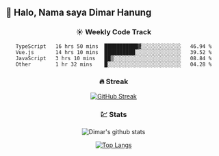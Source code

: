 ## 👋 Halo, Nama saya **Dimar Hanung**

<center>

### :sunny: Weekly Code Track
<!--START_SECTION:waka-->

```text
TypeScript   16 hrs 50 mins  ███████████▓░░░░░░░░░░░░░   46.94 %
Vue.js       14 hrs 10 mins  ██████████░░░░░░░░░░░░░░░   39.52 %
JavaScript   3 hrs 10 mins   ██▒░░░░░░░░░░░░░░░░░░░░░░   08.84 %
Other        1 hr 32 mins    █░░░░░░░░░░░░░░░░░░░░░░░░   04.28 %
```

<!--END_SECTION:waka-->

### :fire: Streak

[![GitHub Streak](http://github-readme-streak-stats.herokuapp.com?user=dimar-hanung)](https://git.io/streak-stats)

### :chart: Stats

![Dimar's github stats](https://github-readme-stats.vercel.app/api?username=dimar-hanung&show_icons=true&theme=vue)

[![Top Langs](https://github-readme-stats.vercel.app/api/top-langs/?username=dimar-hanung)](#)

</center>
